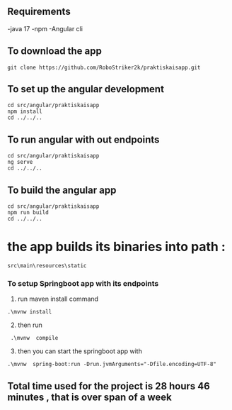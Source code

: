 ## Requirements

-java 17
-npm 
-Angular cli


## To download the app
 ```
 git clone https://github.com/RoboStriker2k/praktiskaisapp.git
```
## To set up the angular development
```
cd src/angular/praktiskaisapp
npm install
cd ../../..

```
## To run angular with out endpoints
```
cd src/angular/praktiskaisapp
ng serve
cd ../../..
```

## To build the angular app
```
cd src/angular/praktiskaisapp
npm run build
cd ../../..

```
# the app builds its binaries into path : 
```
src\main\resources\static 
```
### To setup Springboot app with its endpoints
1.  run maven install command
   
` .\mvnw install `

2. then run
   
` .\mvnw  compile`

3. then you can start the springboot app with
   
` .\mvnw  spring-boot:run -Drun.jvmArguments="-Dfile.encoding=UTF-8" `


## Total time used for the project is   28 hours 46 minutes , that is over span of a week
